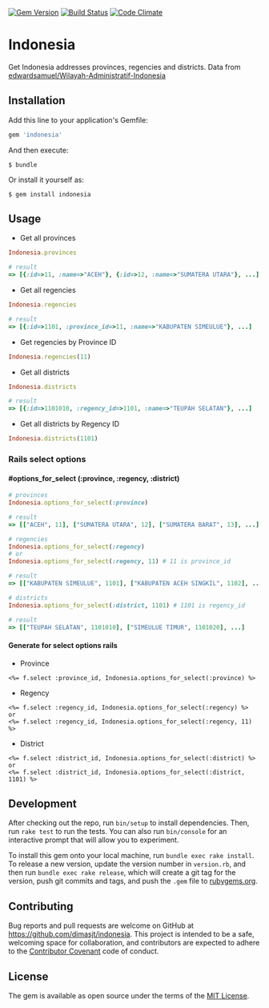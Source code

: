 [![Gem Version](https://badge.fury.io/rb/indonesia.svg)](https://badge.fury.io/rb/indonesia)
[![Build Status](https://travis-ci.org/dimasjt/indonesia.svg?branch=master)](https://travis-ci.org/dimasjt/indonesia)
[![Code Climate](https://codeclimate.com/github/dimasjt/indonesia/badges/gpa.svg)](https://codeclimate.com/github/dimasjt/indonesia)


# Indonesia

Get Indonesia addresses provinces, regencies and districts. Data from [edwardsamuel/Wilayah-Administratif-Indonesia](https://github.com/edwardsamuel/Wilayah-Administratif-Indonesia)

## Installation

Add this line to your application's Gemfile:

```ruby
gem 'indonesia'
```

And then execute:

    $ bundle

Or install it yourself as:

    $ gem install indonesia

## Usage

* Get all provinces
```ruby
Indonesia.provinces

# result
=> [{:id=>11, :name=>"ACEH"}, {:id=>12, :name=>"SUMATERA UTARA"}, ...]
```

* Get all regencies
```ruby
Indonesia.regencies

# result
=> [{:id=>1101, :province_id=>11, :name=>"KABUPATEN SIMEULUE"}, ...]
```

* Get regencies by Province ID
```ruby
Indonesia.regencies(11)
```

* Get all districts
```ruby
Indonesia.districts

# result
=> [{:id=>1101010, :regency_id=>1101, :name=>"TEUPAH SELATAN"}, ...]
```

* Get all districts by Regency ID
```ruby
Indonesia.districts(1101)
```

### Rails select options

#### #options_for_select (:province, :regency, :district)
```ruby
# provinces
Indonesia.options_for_select(:province)

# result
=> [["ACEH", 11], ["SUMATERA UTARA", 12], ["SUMATERA BARAT", 13], ...]

# regencies
Indonesia.options_for_select(:regency)
# or
Indonesia.options_for_select(:regency, 11) # 11 is province_id

# result
=> [["KABUPATEN SIMEULUE", 1101], ["KABUPATEN ACEH SINGKIL", 1102], ...]

# districts
Indonesia.options_for_select(:district, 1101) # 1101 is regency_id

# result
=> [["TEUPAH SELATAN", 1101010], ["SIMEULUE TIMUR", 1101020], ...]
```
#### Generate for select options rails
* Province
```erb
<%= f.select :province_id, Indonesia.options_for_select(:province) %>
```

* Regency
```erb
<%= f.select :regency_id, Indonesia.options_for_select(:regency) %>
or
<%= f.select :regency_id, Indonesia.options_for_select(:regency, 11) %>
```

* District
```erb
<%= f.select :district_id, Indonesia.options_for_select(:district) %>
or
<%= f.select :district_id, Indonesia.options_for_select(:district, 1101) %>
```

## Development

After checking out the repo, run `bin/setup` to install dependencies. Then, run `rake test` to run the tests. You can also run `bin/console` for an interactive prompt that will allow you to experiment.

To install this gem onto your local machine, run `bundle exec rake install`. To release a new version, update the version number in `version.rb`, and then run `bundle exec rake release`, which will create a git tag for the version, push git commits and tags, and push the `.gem` file to [rubygems.org](https://rubygems.org).

## Contributing

Bug reports and pull requests are welcome on GitHub at https://github.com/dimasjt/indonesia. This project is intended to be a safe, welcoming space for collaboration, and contributors are expected to adhere to the [Contributor Covenant](http://contributor-covenant.org) code of conduct.


## License

The gem is available as open source under the terms of the [MIT License](http://opensource.org/licenses/MIT).

